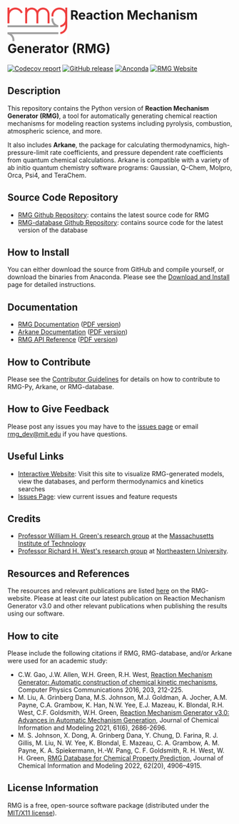 # <img align="top" src="https://raw.githubusercontent.com/ReactionMechanismGenerator/RMG-Py/main/documentation/source/_static/rmg-logo-small.png"> Reaction Mechanism Generator (RMG)

[![Codecov report](https://img.shields.io/codecov/c/github/ReactionMechanismGenerator/RMG-Py/main.svg)](https://codecov.io/gh/ReactionMechanismGenerator/RMG-Py)
[![GitHub release](https://img.shields.io/github/release/ReactionMechanismGenerator/RMG-Py.svg)](https://github.com/ReactionMechanismGenerator/RMG-Py/releases)
[![Anconda](https://img.shields.io/conda/v/rmg/rmg.svg)](https://anaconda.org/rmg/rmg)
[![RMG Website](https://img.shields.io/website-up-down-green-red/http/rmg.mit.edu.svg?label=rmg%20website)](https://rmg.mit.edu/)

## Description
This repository contains the Python version of **Reaction Mechanism Generator (RMG)**,
a tool for automatically generating chemical reaction
mechanisms for modeling reaction systems including pyrolysis, combustion,
atmospheric science, and more.

It also includes **Arkane**, the package for calculating thermodynamics, high-pressure-limit
rate coefficients, and pressure dependent rate coefficients from quantum chemical calculations.
Arkane is compatible with a variety of ab initio quantum chemistry software programs:
Gaussian, Q-Chem, Molpro, Orca, Psi4, and TeraChem.

## Source Code Repository
- [RMG Github Repository](https://github.com/ReactionMechanismGenerator/RMG-Py): contains the latest source code for RMG
- [RMG-database Github Repository](https://github.com/ReactionMechanismGenerator/RMG-database): contains source code for the latest version of the database

## How to Install
You can either download the source from GitHub and compile yourself, or download the binaries from Anaconda.
Please see the [Download and Install](https://reactionmechanismgenerator.github.io/RMG-Py/users/rmg/installation/index.html) page for detailed instructions.

## Documentation
- [RMG Documentation](https://ReactionMechanismGenerator.github.io/RMG-Py/users/rmg/index.html) ([PDF version](https://github.com/ReactionMechanismGenerator/RMG-Py/raw/main/documentation/RMG-Py_and_Arkane_Documentation.pdf))
- [Arkane Documentation](https://ReactionMechanismGenerator.github.io/RMG-Py/users/arkane/index.html) ([PDF version](https://github.com/ReactionMechanismGenerator/RMG-Py/raw/main/documentation/RMG-Py_and_Arkane_Documentation.pdf))
- [RMG API Reference](https://reactionmechanismgenerator.github.io/RMG-Py/reference/index.html) ([PDF version](https://github.com/ReactionMechanismGenerator/RMG-Py/raw/main/documentation/RMG-Py_API_Reference.pdf))

## How to Contribute
Please see the [Contributor Guidelines](https://github.com/ReactionMechanismGenerator/RMG-Py/blob/main/CONTRIBUTING.md)
for details on how to contribute to RMG-Py, Arkane, or RMG-database.

## How to Give Feedback

Please post any issues you may have to the [issues page](https://github.com/ReactionMechanismGenerator/RMG-Py/issues/)
or email [rmg_dev@mit.edu](mailto:rmg_dev@mit.edu) if you have questions.  

## Useful Links
- [Interactive Website](https://rmg.mit.edu): Visit this site to visualize RMG-generated models, view the databases, and 
perform thermodynamics and kinetics searches
- [Issues Page](https://github.com/ReactionMechanismGenerator/RMG-Py/issues/): view current issues and feature requests

## Credits
- [Professor William H. Green's research group](https://greengroup.mit.edu/) at the 
[Massachusetts Institute of Technology](https://web.mit.edu/) 
- [Professor Richard H. West's research group](https://www.northeastern.edu/comocheng/) at 
[Northeastern University](https://www.northeastern.edu/). 

## Resources and References
The resources and relevant publications are listed [here](https://rmg.mit.edu/resources) on the RMG-website. 
Please at least cite our latest publication on Reaction Mechanism Generator v3.0 and other
relevant publications when publishing the results using our software.

## How to cite
Please include the following citations if RMG, RMG-database, and/or Arkane were used for an academic study:
- C.W. Gao, J.W. Allen, W.H. Green, R.H. West,
  [Reaction Mechanism Generator: Automatic construction of chemical kinetic mechanisms](https://doi.org/10.1016/j.cpc.2016.02.013),
  Computer Physics Communications 2016, 203, 212-225.
- M. Liu, A. Grinberg Dana, M.S. Johnson, M.J. Goldman, A. Jocher, A.M. Payne, C.A. Grambow, K. Han, N.W. Yee,
  E.J. Mazeau, K. Blondal, R.H. West, C.F. Goldsmith, W.H. Green,
  [Reaction Mechanism Generator v3.0: Advances in Automatic Mechanism Generation](https://doi.org/10.1021/acs.jcim.0c01480),
  Journal of Chemical Information and Modeling 2021, 61(6), 2686-2696.
- M. S. Johnson, X. Dong, A. Grinberg Dana, Y. Chung, D. Farina, R. J. Gillis, M. Liu, N. W. Yee, K. Blondal, 
  E. Mazeau, C. A. Grambow, A. M. Payne, K. A. Spiekermann, H.-W. Pang, C. F. Goldsmith, R. H. West, W. H. Green,
  [RMG Database for Chemical Property Prediction](https://pubs.acs.org/doi/10.1021/acs.jcim.2c00965),
  Journal of Chemical Information and Modeling 2022, 62(20), 4906–4915.

## License Information
RMG is a free, open-source software package (distributed under the [MIT/X11 license](https://github.com/ReactionMechanismGenerator/RMG-Py/blob/main/LICENSE.txt)).
